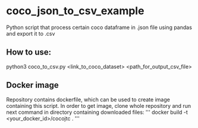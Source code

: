 # coco_json_to_csv_example
Python script that process certain coco dataframe in .json file using pandas and export it to .csv

## How to use:
python3 coco_to_csv.py <link_to_coco_dataset> <path_for_output_csv_file>

## Docker image
Repository contains dockerfile, which can be used to create image containing this script.
In order to get image, clone whole repository and run next command in directory containing downloaded files: 
''' docker build -t <your_docker_id>/cocojtc . '''
